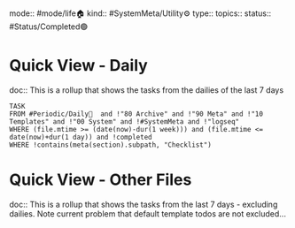 mode:: #mode/life🏠 
kind:: #SystemMeta/Utility⚙️ 
type:: 
topics::
status:: #Status/Completed🟢 

# Quick View - Daily
doc:: This is a rollup that shows the tasks from the dailies of the last 7 days
```dataview
TASK 
FROM #Periodic/Daily📅  and !"80 Archive" and !"90 Meta" and !"10 Templates" and !"00 System" and !#SystemMeta and !"logseq"
WHERE (file.mtime >= (date(now)-dur(1 week))) and (file.mtime <= date(now)+dur(1 day)) and !completed
WHERE !contains(meta(section).subpath, "Checklist")
```

# Quick View - Other Files
doc:: This is a rollup that shows the tasks from the last 7 days - excluding dailies. Note current problem that default template todos are not excluded... 



